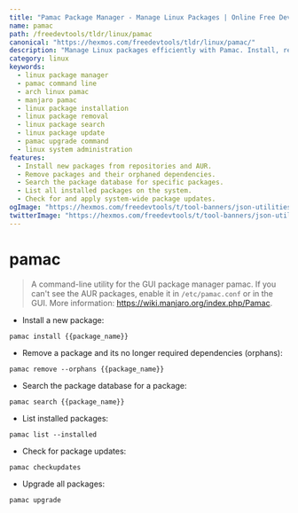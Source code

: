 ```yaml
---
title: "Pamac Package Manager - Manage Linux Packages | Online Free DevTools by Hexmos"
name: pamac
path: /freedevtools/tldr/linux/pamac
canonical: "https://hexmos.com/freedevtools/tldr/linux/pamac/"
description: "Manage Linux packages efficiently with Pamac. Install, remove, search, update, and upgrade packages using the command line. Free online tool, no registration required."
category: linux
keywords:
  - linux package manager
  - pamac command line
  - arch linux pamac
  - manjaro pamac
  - linux package installation
  - linux package removal
  - linux package search
  - linux package update
  - pamac upgrade command
  - linux system administration
features:
  - Install new packages from repositories and AUR.
  - Remove packages and their orphaned dependencies.
  - Search the package database for specific packages.
  - List all installed packages on the system.
  - Check for and apply system-wide package updates.
ogImage: "https://hexmos.com/freedevtools/t/tool-banners/json-utilities-banner.png"
twitterImage: "https://hexmos.com/freedevtools/t/tool-banners/json-utilities-banner.png"
---
```


# pamac

> A command-line utility for the GUI package manager pamac.
> If you can't see the AUR packages, enable it in `/etc/pamac.conf` or in the GUI.
> More information: <https://wiki.manjaro.org/index.php/Pamac>.

- Install a new package:

`pamac install {{package_name}}`

- Remove a package and its no longer required dependencies (orphans):

`pamac remove --orphans {{package_name}}`

- Search the package database for a package:

`pamac search {{package_name}}`

- List installed packages:

`pamac list --installed`

- Check for package updates:

`pamac checkupdates`

- Upgrade all packages:

`pamac upgrade`
